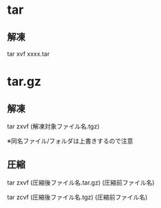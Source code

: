 # tar

## 解凍
tar xvf xxxx.tar

# tar.gz

## 解凍
tar zxvf (解凍対象ファイル名.tgz)

※同名ファイル/フォルダは上書きするので注意

## 圧縮
tar zxvf (圧縮後ファイル名.tar.gz) (圧縮前ファイル名)

tar zcvf (圧縮後ファイル名.tgz) (圧縮前ファイル名)
